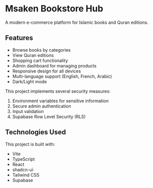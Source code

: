 # Msaken Bookstore Hub

A modern e-commerce platform for Islamic books and Quran editions.

## Features

- Browse books by categories
- View Quran editions
- Shopping cart functionality
- Admin dashboard for managing products
- Responsive design for all devices
- Multi-language support (English, French, Arabic)
- Dark/Light mode



This project implements several security measures:

1. Environment variables for sensitive information
2. Secure admin authentication
3. Input validation
4. Supabase Row Level Security (RLS)



## Technologies Used

This project is built with:

- Vite
- TypeScript
- React
- shadcn-ui
- Tailwind CSS
- Supabase
